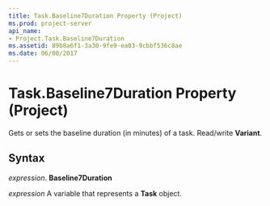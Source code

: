 ```yaml
---
title: Task.Baseline7Duration Property (Project)
ms.prod: project-server
api_name:
- Project.Task.Baseline7Duration
ms.assetid: 89b8a6f1-3a30-9fe9-ea03-9cbbf536c8ae
ms.date: 06/08/2017
---
```



# Task.Baseline7Duration Property (Project)

Gets or sets the baseline duration (in minutes) of a task. Read/write  **Variant**.


## Syntax

 _expression_. **Baseline7Duration**

 _expression_ A variable that represents a **Task** object.


